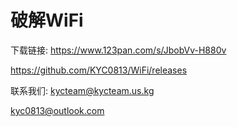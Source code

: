# 破解WiFi
下载链接:
https://www.123pan.com/s/JbobVv-H880v

https://github.com/KYC0813/WiFi/releases

联系我们:
kycteam@kycteam.us.kg

kyc0813@outlook.com
